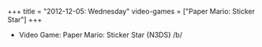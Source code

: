 +++
title = "2012-12-05: Wednesday"
video-games = ["Paper Mario: Sticker Star"]
+++


* Video Game: Paper Mario: Sticker Star {N3DS} /b/